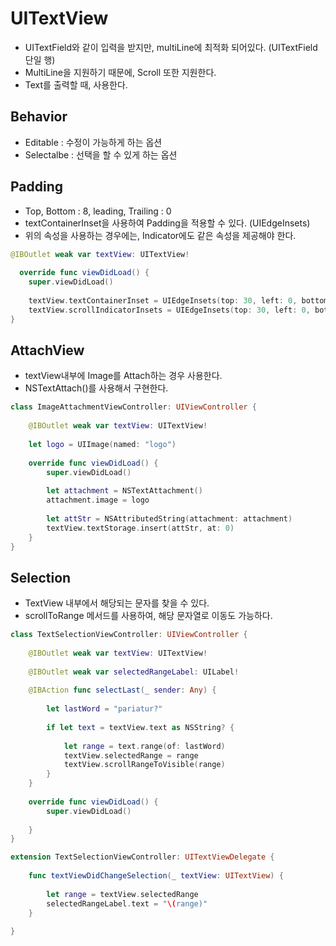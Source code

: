 # UITextView
- UITextField와 같이 입력을 받지만, multiLine에 최적화 되어있다. (UITextField 단일 행)
- MultiLine을 지원하기 때문에, Scroll 또한 지원한다.
- Text를 출력할 때, 사용한다.

## Behavior
- Editable : 수정이 가능하게 하는 옵션
- Selectalbe : 선택을 할 수 있게 하는 옵션

## Padding 
- Top, Bottom : 8, leading, Trailing : 0
- textContainerInset을 사용하여 Padding을 적용할 수 있다. (UIEdgeInsets)
- 위의 속성을 사용하는 경우에는, Indicator에도 같은 속성을 제공해야 한다.

```swift
@IBOutlet weak var textView: UITextView!
    
  override func viewDidLoad() {
    super.viewDidLoad()
        
    textView.textContainerInset = UIEdgeInsets(top: 30, left: 0, bottom: 30, right: 0)
    textView.scrollIndicatorInsets = UIEdgeInsets(top: 30, left: 0, bottom: 30, right: 0)
}
```

## AttachView 
- textView내부에 Image를 Attach하는 경우 사용한다.
- NSTextAttach()를 사용해서 구현한다. 
```swift
class ImageAttachmentViewController: UIViewController {
    
    @IBOutlet weak var textView: UITextView!
    
    let logo = UIImage(named: "logo")
    
    override func viewDidLoad() {
        super.viewDidLoad()
        
        let attachment = NSTextAttachment()
        attachment.image = logo
        
        let attStr = NSAttributedString(attachment: attachment)
        textView.textStorage.insert(attStr, at: 0)
    }
}
```

## Selection 
- TextView 내부에서 해당되는 문자를 찾을 수 있다.
- scrollToRange 메서드를 사용하여, 해당 문자열로 이동도 가능하다.
```swift 
class TextSelectionViewController: UIViewController {
    
    @IBOutlet weak var textView: UITextView!
    
    @IBOutlet weak var selectedRangeLabel: UILabel!
    
    @IBAction func selectLast(_ sender: Any) {
        
        let lastWord = "pariatur?"
        
        if let text = textView.text as NSString? {
            
            let range = text.range(of: lastWord)
            textView.selectedRange = range
            textView.scrollRangeToVisible(range)
        }
    }
    
    override func viewDidLoad() {
        super.viewDidLoad()
                
    }
}

extension TextSelectionViewController: UITextViewDelegate {
    
    func textViewDidChangeSelection(_ textView: UITextView) {
        
        let range = textView.selectedRange
        selectedRangeLabel.text = "\(range)"
    }
    
}
```
